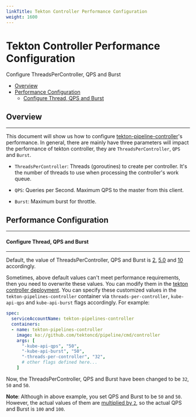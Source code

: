 ```yaml
---
linkTitle: Tekton Controller Performance Configuration
weight: 1600
---
```


# Tekton Controller Performance Configuration
Configure ThreadsPerController, QPS and Burst

- [Overview](#overview)
- [Performance Configuration](#performance-configuration)
  - [Configure Thread, QPS and Burst](#configure-thread-qps-and-burst)

## Overview

---
This document will show us how to configure [tekton-pipeline-controller](https://github.com/tektoncd/pipeline/tree/config/controller.yaml)'s performance. In general, there are mainly have three parameters will impact the performance of tekton controller, they are `ThreadsPerController`, `QPS` and `Burst`.

- `ThreadsPerController`: Threads (goroutines) to create per controller. It's the number of threads to use when processing the controller's work queue.

- `QPS`: Queries per Second. Maximum QPS to the master from this client.

- `Burst`: Maximum burst for throttle.

## Performance Configuration

---
#### Configure Thread, QPS and Burst

---
Default, the value of ThreadsPerController, QPS and Burst is [2](https://github.com/knative/pkg/blob/master/controller/controller.go#L58), [5.0](https://github.com/tektoncd/pipeline/blob/master/vendor/k8s.io/client-go/rest/config.go#L44) and [10](https://github.com/tektoncd/pipeline/blob/master/vendor/k8s.io/client-go/rest/config.go#L45) accordingly.

Sometimes, above default values can't meet performance requirements, then you need to overwrite these values. You can modify them in the [tekton controller deployment](https://github.com/tektoncd/pipeline/tree/config/controller.yaml). You can specify these customized values in the `tekton-pipelines-controller` container via `threads-per-controller`, `kube-api-qps` and `kube-api-burst` flags accordingly. For example:

```yaml
spec:
  serviceAccountName: tekton-pipelines-controller
  containers:
  - name: tekton-pipelines-controller
    image: ko://github.com/tektoncd/pipeline/cmd/controller
    args: [
      "-kube-api-qps", "50",
      "-kube-api-burst", "50",
      "-threads-per-controller", "32",
      # other flags defined here...
    ]
```

Now, the ThreadsPerController, QPS and Burst have been changed to be `32`, `50` and `50`.

**Note**:
Although in above example, you set QPS and Burst to be `50` and `50`. However, the actual values of them are [multiplied by `2`](https://github.com/pierretasci/pipeline/blob/master/cmd/controller/main.go#L83-L84), so the actual QPS and Burst is `100` and `100`.
